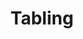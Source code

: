 ---
title: "Tabling"
event-name: "Tabling"
event-regular-date: "Date: Wednesday"
event-time: "10:00 ~ 2:00 pm"
event-location: "Location: Right down Bronze Scotty Lane"
event-bg-img: "img/events/tabling.jpg"
event-description: "Come stop by and say hi to your favorite officers! We love your company!"
---